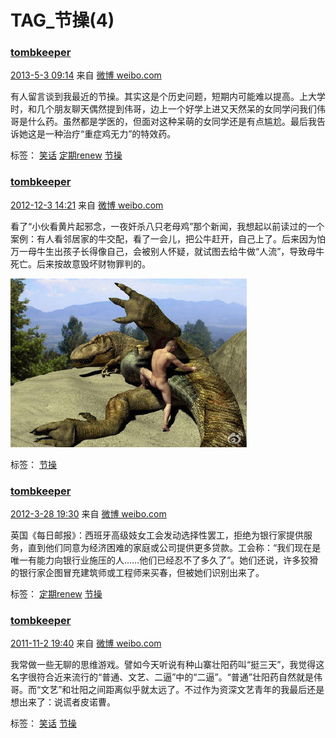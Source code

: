 # TAG_节操(4)

### [tombkeeper](https://weibo.com/101174?refer_flag=1005055015_)

[2013-5-3 09:14](https://weibo.com/1401527553/zuXRjjxrv?from=page_1005051401527553_profile&wvr=6&mod=weibotime) 来自 [微博 weibo.com](http://weibo.com/)

有人留言谈到我最近的节操。其实这是个历史问题，短期内可能难以提高。上大学时，和几个朋友聊天偶然提到伟哥，边上一个好学上进又天然呆的女同学问我们伟哥是什么药。虽然都是学医的，但面对这种呆萌的女同学还是有点尴尬。最后我告诉她这是一种治疗“重症鸡无力”的特效药。 

标签： [笑话](https://weibo.com/1401527553/profile?is_tag=1&tag_name=%E7%AC%91%E8%AF%9D) [定期renew](https://weibo.com/1401527553/profile?is_tag=1&tag_name=%E5%AE%9A%E6%9C%9Frenew) [节操](https://weibo.com/1401527553/profile?is_tag=1&tag_name=%E8%8A%82%E6%93%8D)



### [tombkeeper](https://weibo.com/101174?refer_flag=1005055015_)

[2012-12-3 14:21](https://weibo.com/1401527553/z82lbug75?from=page_1005051401527553_profile&wvr=6&mod=weibotime) 来自 [微博 weibo.com](http://weibo.com/)

看了“小伙看黄片起邪念，一夜奸杀八只老母鸡”那个新闻，我想起以前读过的一个案例：有人看邻居家的牛交配，看了一会儿，把公牛赶开，自己上了。后来因为怕万一母牛生出孩子长得像自己，会被别人怀疑，就试图去给牛做“人流”，导致母牛死亡。后来按故意毁坏财物罪判的。 

![img](TAG_节操(4).assets/53899d01jw1dzgijf5m76j.jpg)

标签： [节操](https://weibo.com/1401527553/profile?is_tag=1&tag_name=%E8%8A%82%E6%93%8D)



### [tombkeeper](https://weibo.com/101174?refer_flag=1005055015_)  

[2012-3-28 19:30](https://weibo.com/1401527553/yc0YChOep?from=page_1005051401527553_profile&wvr=6&mod=weibotime) 来自 [微博 weibo.com](http://weibo.com/)

英国《每日邮报》：西班牙高级妓女工会发动选择性罢工，拒绝为银行家提供服务，直到他们同意为经济困难的家庭或公司提供更多贷款。工会称：“我们现在是唯一有能力向银行业施压的人……他们已经忍不了多久了”。她们还说，许多狡猾的银行家企图冒充建筑师或工程师来买春，但被她们识别出来了。 

标签： [定期renew](https://weibo.com/1401527553/profile?is_tag=1&tag_name=%E5%AE%9A%E6%9C%9Frenew) [节操](https://weibo.com/1401527553/profile?is_tag=1&tag_name=%E8%8A%82%E6%93%8D)



### [tombkeeper](https://weibo.com/101174?refer_flag=1005055015_)

[2011-11-2 19:40](https://weibo.com/1401527553/xvCGcs9Sg?from=page_1005051401527553_profile&wvr=6&mod=weibotime) 来自 [微博 weibo.com](http://weibo.com/)

我常做一些无聊的思维游戏。譬如今天听说有种山寨壮阳药叫“挺三天”，我觉得这名字很符合近来流行的“普通、文艺、二逼”中的“二逼”。“普通”壮阳药自然就是伟哥。而“文艺”和壮阳之间距离似乎就太远了。不过作为资深文艺青年的我最后还是想出来了：说谎者皮诺曹。 

标签： [笑话](https://weibo.com/1401527553/profile?is_tag=1&tag_name=%E7%AC%91%E8%AF%9D) [节操](https://weibo.com/1401527553/profile?is_tag=1&tag_name=%E8%8A%82%E6%93%8D)